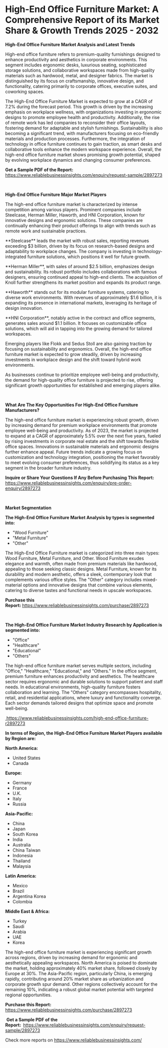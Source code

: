 <p><h1>High-End Office Furniture Market: A Comprehensive Report of its Market Share & Growth Trends 2025 - 2032</h1></p><p><strong>High-End Office Furniture Market Analysis and Latest Trends</strong></p>
<p><p>High-end office furniture refers to premium-quality furnishings designed to enhance productivity and aesthetics in corporate environments. This segment includes ergonomic desks, luxurious seating, sophisticated storage solutions, and collaborative workspaces made from high-quality materials such as hardwood, metal, and designer fabrics. The market is distinguished by its focus on craftsmanship, innovative design, and functionality, catering primarily to corporate offices, executive suites, and coworking spaces.</p><p>The High-End Office Furniture Market is expected to grow at a CAGR of 7.2% during the forecast period. This growth is driven by the increasing emphasis on workplace wellness, with organizations investing in ergonomic designs to promote employee health and productivity. Additionally, the rise of remote work has led companies to reconsider their office layouts, fostering demand for adaptable and stylish furnishings. Sustainability is also becoming a significant trend, with manufacturers focusing on eco-friendly materials and production processes. Furthermore, the integration of technology in office furniture continues to gain traction, as smart desks and collaborative tools enhance the modern workspace experience. Overall, the high-end office furniture market shows promising growth potential, shaped by evolving workplace dynamics and changing consumer preferences.</p></p>
<p><strong>Get a Sample PDF of the Report:&nbsp;</strong> <a href="https://www.reliablebusinessinsights.com/enquiry/request-sample/2897273?utm_campaign=3054&utm_medium=2&utm_source=Github&utm_content=ia&utm_term=15032025&utm_id=high-end-office-furniture">https://www.reliablebusinessinsights.com/enquiry/request-sample/2897273</a></p>
<p>&nbsp;</p>
<p><strong>High-End Office Furniture Major Market Players</strong></p>
<p><p>The high-end office furniture market is characterized by intense competition among various players. Prominent companies include Steelcase, Herman Miller, Haworth, and HNI Corporation, known for innovative designs and ergonomic solutions. These companies are continually enhancing their product offerings to align with trends such as remote work and sustainable practices.</p><p>**Steelcase** leads the market with robust sales, reporting revenues exceeding $3 billion, driven by its focus on research-based designs and adaptability to workplace changes. The company is investing in technology-integrated furniture solutions, which positions it well for future growth.</p><p>**Herman Miller**, with sales of around $2.5 billion, emphasizes design and sustainability. Its robust portfolio includes collaborations with famous designers, ensuring continued appeal to high-end clients. The acquisition of Knoll further strengthens its market position and expands its product range.</p><p>**Haworth** stands out for its modular furniture systems, catering to diverse work environments. With revenues of approximately $1.6 billion, it is expanding its presence in international markets, leveraging its heritage of design innovation.</p><p>**HNI Corporation**, notably active in the contract and office segments, generates sales around $1.1 billion. It focuses on customizable office solutions, which will aid in tapping into the growing demand for tailored workspaces.</p><p>Emerging players like Flokk and Sedus Stoll are also gaining traction by focusing on sustainability and ergonomics. Overall, the high-end office furniture market is expected to grow steadily, driven by increasing investments in workplace design and the shift toward hybrid work environments.</p><p>As businesses continue to prioritize employee well-being and productivity, the demand for high-quality office furniture is projected to rise, offering significant growth opportunities for established and emerging players alike.</p></p>
<p>&nbsp;</p>
<p><strong>What Are The Key Opportunities For High-End Office Furniture Manufacturers?</strong></p>
<p><p>The high-end office furniture market is experiencing robust growth, driven by increasing demand for premium workplace environments that promote employee well-being and productivity. As of 2023, the market is projected to expand at a CAGR of approximately 5.5% over the next five years, fueled by rising investments in corporate real estate and the shift towards flexible office spaces. Innovations in sustainable materials and ergonomic designs further enhance appeal. Future trends indicate a growing focus on customization and technology integration, positioning the market favorably to meet evolving consumer preferences, thus solidifying its status as a key segment in the broader furniture industry.</p></p>
<p><strong>Inquire or Share Your Questions If Any Before Purchasing This Report:</strong> <a href="https://www.reliablebusinessinsights.com/enquiry/pre-order-enquiry/2897273?utm_campaign=3054&utm_medium=2&utm_source=Github&utm_content=ia&utm_term=15032025&utm_id=high-end-office-furniture">https://www.reliablebusinessinsights.com/enquiry/pre-order-enquiry/2897273</a></p>
<p>&nbsp;</p>
<p><strong>Market Segmentation</strong></p>
<p><strong>The High-End Office Furniture Market Analysis by types is segmented into:</strong></p>
<p><ul><li>"Wood Furniture"</li><li>"Metal Furniture"</li><li>"Other"</li></ul></p>
<p><p>The High-End Office Furniture market is categorized into three main types: Wood Furniture, Metal Furniture, and Other. Wood Furniture exudes elegance and warmth, often made from premium materials like hardwood, appealing to those seeking classic designs. Metal Furniture, known for its durability and modern aesthetic, offers a sleek, contemporary look that complements various office styles. The "Other" category includes mixed-material options and innovative designs that combine various elements, catering to diverse tastes and functional needs in upscale workspaces.</p></p>
<p><strong>Purchase this Report:&nbsp;</strong><a href="https://www.reliablebusinessinsights.com/purchase/2897273?utm_campaign=3054&utm_medium=2&utm_source=Github&utm_content=ia&utm_term=15032025&utm_id=high-end-office-furniture">https://www.reliablebusinessinsights.com/purchase/2897273</a></p>
<p>&nbsp;</p>
<p><strong>The High-End Office Furniture Market Industry Research by Application is segmented into:</strong></p>
<p><ul><li>"Office"</li><li>"Healthcare"</li><li>"Educational"</li><li>"Others"</li></ul></p>
<p><p>The high-end office furniture market serves multiple sectors, including "Office," "Healthcare," "Educational," and "Others." In the office segment, premium furniture enhances productivity and aesthetics. The healthcare sector requires ergonomic and durable solutions to support patient and staff needs. In educational environments, high-quality furniture fosters collaboration and learning. The "Others" category encompasses hospitality, retail, and residential applications, where luxury and functionality converge. Each sector demands tailored designs that optimize space and promote well-being.</p></p>
<p><a href="https://www.reliablebusinessinsights.com/high-end-office-furniture-r2897273?utm_campaign=3054&utm_medium=2&utm_source=Github&utm_content=ia&utm_term=15032025&utm_id=high-end-office-furniture">&nbsp;https://www.reliablebusinessinsights.com/high-end-office-furniture-r2897273</a></p>
<p><strong>In terms of Region, the High-End Office Furniture Market Players available by Region are:</strong></p>
<p>
    <p> <strong> North America: </strong>
        <ul>
            <li>United States</li>
            <li>Canada</li>
        </ul>
        </p> 
    <p> <strong> Europe: </strong>
        <ul>
            <li>Germany</li>
            <li>France</li>
            <li>U.K.</li>
            <li>Italy</li>
            <li>Russia</li>
        </ul>
        </p> 
    <p> <strong> Asia-Pacific: </strong>
        <ul>
            <li>China</li>
            <li>Japan</li>
            <li>South Korea</li>
            <li>India</li>
            <li>Australia</li>
            <li>China Taiwan</li>
            <li>Indonesia</li>
            <li>Thailand</li>
            <li>Malaysia</li>
        </ul>
        </p> 
    <p> <strong> Latin America: </strong>
        <ul>
            <li>Mexico</li>
            <li>Brazil</li>
            <li>Argentina Korea</li>
            <li>Colombia</li>
        </ul>
        </p> 
    <p> <strong> Middle East & Africa: </strong>
        <ul>
            <li>Turkey</li>
            <li>Saudi</li>
            <li>Arabia</li>
            <li>UAE</li>
            <li>Korea</li>
        </ul>
    </p>
    </p>
<p><p>The high-end office furniture market is experiencing significant growth across regions, driven by increasing demand for ergonomic and aesthetically appealing workspaces. North America is poised to dominate the market, holding approximately 40% market share, followed closely by Europe at 30%. The Asia-Pacific region, particularly China, is emerging rapidly, contributing around 20% market share as urbanization and corporate growth spur demand. Other regions collectively account for the remaining 10%, indicating a robust global market potential with targeted regional opportunities.</p></p>
<p><strong>Purchase this Report: </strong><a href="https://www.reliablebusinessinsights.com/purchase/2897273?utm_campaign=3054&utm_medium=2&utm_source=Github&utm_content=ia&utm_term=15032025&utm_id=high-end-office-furniture">https://www.reliablebusinessinsights.com/purchase/2897273</a></p>
<p>&nbsp;<strong>Get a Sample PDF of the Report:&nbsp;&nbsp;</strong><a href="https://www.reliablebusinessinsights.com/enquiry/request-sample/2897273?utm_campaign=3054&utm_medium=2&utm_source=Github&utm_content=ia&utm_term=15032025&utm_id=high-end-office-furniture">https://www.reliablebusinessinsights.com/enquiry/request-sample/2897273</a></p>
<p><strong></strong></p>
<p>Check more reports on <a href="https://www.reliablebusinessinsights.com/?utm_campaign=3054&utm_medium=2&utm_source=Github&utm_content=ia&utm_term=15032025&utm_id=high-end-office-furniture">https://www.reliablebusinessinsights.com/</a></p>